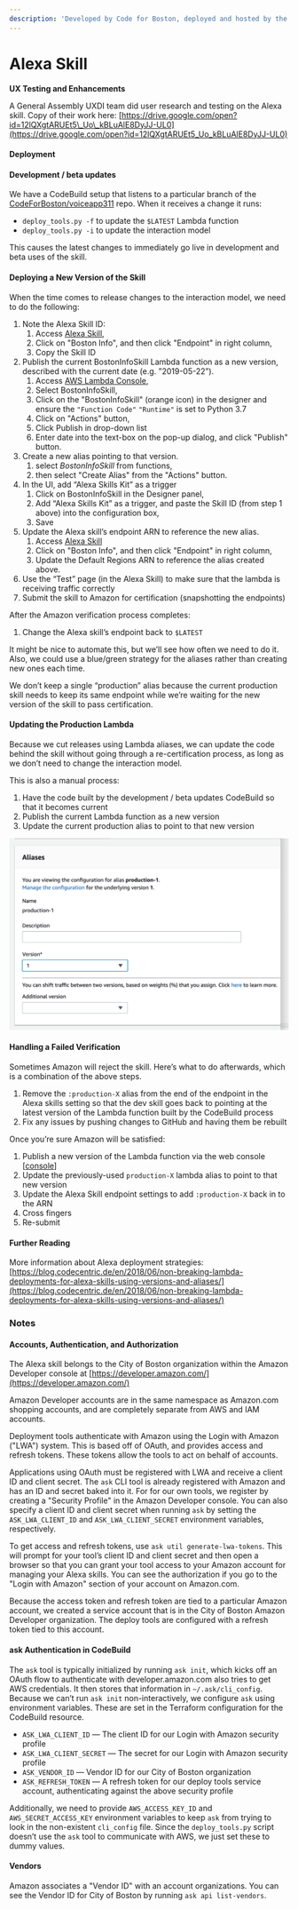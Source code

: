 ```yaml
---
description: 'Developed by Code for Boston, deployed and hosted by the Digital Team.'
---
```


# Alexa Skill

**UX Testing and Enhancements**

A General Assembly UXDI team did user research and testing on the Alexa skill. Copy of their work here: [https://drive.google.com/open?id=12lQXgtARUEt5\_Uo\_kBLuAlE8DyJJ-UL0](https://drive.google.com/open?id=12lQXgtARUEt5_Uo_kBLuAlE8DyJJ-UL0)

#### Deployment

#### Development / beta updates

We have a CodeBuild setup that listens to a particular branch of the [CodeForBoston/voiceapp311](https://github.com/CodeForBoston/voiceapp311) repo. When it receives a change it runs:

* `deploy_tools.py -f` to update the `$LATEST` Lambda function
* `deploy_tools.py -i` to update the interaction model

This causes the latest changes to immediately go live in development and beta uses of the skill.

#### Deploying a New Version of the Skill

When the time comes to release changes to the interaction model, we need to do the following:

1. Note the Alexa Skill ID:
   1. Access [Alexa Skill](https://developer.amazon.com/alexa/console/ask/),
   2. Click on "Boston Info", and then click "Endpoint" in right column,
   3. Copy the Skill ID 
2. Publish the current BostonInfoSkill Lambda function as a new version, described with the current date \(e.g. ”2019-05-22”\). 
   1. Access [AWS Lambda Console](%20https://console.aws.amazon.com/lambda/home?region=us-east-1#/functions),
   2. Select BostonInfoSkill,
   3. Click on the "BostonInfoSkill" \(orange icon\) in the designer and ensure the `"Function Code"` `"Runtime"` is set to Python 3.7
   4. Click on "Actions" button,
   5. Click Publish in drop-down list
   6. Enter date into the text-box on the pop-up dialog, and click "Publish" button.
3. Create a new alias pointing to that version. 
   1.  select _BostonInfoSkill_ from functions, 
   2. then select "Create Alias" from the "Actions" button.
4. In the UI, add “Alexa Skills Kit” as a trigger 
   1. Click on BostonInfoSkill in the Designer panel, 
   2. Add “Alexa Skills Kit” as a trigger, and paste the Skill ID \(from step 1 above\) into the configuration box, 
   3. Save
5. Update the Alexa skill’s endpoint ARN to reference the new alias. 
   1. Access [Alexa Skill](https://developer.amazon.com/alexa/console/ask/)
   2. Click on "Boston Info", and then click "Endpoint" in right column,
   3. Update the Default Regions ARN to reference the alias created above.
6. Use the “Test” page \(in the Alexa Skill\) to make sure that the lambda is receiving traffic correctly
7. Submit the skill to Amazon for certification \(snapshotting the endpoints\)

After the Amazon verification process completes:

1. Change the Alexa skill’s endpoint back to `$LATEST`

It might be nice to automate this, but we’ll see how often we need to do it. Also, we could use a blue/green strategy for the aliases rather than creating new ones each time.

We don’t keep a single “production” alias because the current production skill needs to keep its same endpoint while we’re waiting for the new version of the skill to pass certification.

#### Updating the Production Lambda

Because we cut releases using Lambda aliases, we can update the code behind the skill without going through a re-certification process, as long as we don’t need to change the interaction model.

This is also a manual process:

1. Have the code built by the development / beta updates CodeBuild so that it becomes current
2. Publish the current Lambda function as a new version
3. Update the current production alias to point to that new version

![AWS Web Console screen for updating an alias version](../../.gitbook/assets/screen-shot-2019-05-30-at-9.05.40-am.png)

#### Handling a Failed Verification

Sometimes Amazon will reject the skill. Here’s what to do afterwards, which is a combination of the above steps.

1. Remove the `:production-X` alias from the end of the endpoint in the Alexa skills setting so that the dev skill goes back to pointing at the latest version of the Lambda function built by the CodeBuild process
2. Fix any issues by pushing changes to GitHub and having them be rebuilt

Once you’re sure Amazon will be satisfied:

1. Publish a new version of the Lambda function via the web console \[[console](%20https://console.aws.amazon.com/lambda/home?region=us-east-1#/functions)\]
2. Update the previously-used `production-X` lambda alias to point to that new version
3. Update the Alexa Skill endpoint settings to add `:production-X` back in to the ARN
4. Cross fingers
5. Re-submit

#### Further Reading

More information about Alexa deployment strategies: [https://blog.codecentric.de/en/2018/06/non-breaking-lambda-deployments-for-alexa-skills-using-versions-and-aliases/](https://blog.codecentric.de/en/2018/06/non-breaking-lambda-deployments-for-alexa-skills-using-versions-and-aliases/)

### Notes

#### Accounts, Authentication, and Authorization

The Alexa skill belongs to the City of Boston organization within the Amazon Developer console at [https://developer.amazon.com/](https://developer.amazon.com/)

Amazon Developer accounts are in the same namespace as Amazon.com shopping accounts, and are completely separate from AWS and IAM accounts.

Deployment tools authenticate with Amazon using the Login with Amazon \("LWA"\) system. This is based off of OAuth, and provides access and refresh tokens. These tokens allow the tools to act on behalf of accounts.

Applications using OAuth must be registered with LWA and receive a client ID and client secret. The `ask` CLI tool is already registered with Amazon and has an ID and secret baked into it. For for our own tools, we register by creating a "Security Profile" in the Amazon Developer console. You can also specify a client ID and client secret when running `ask` by setting the `ASK_LWA_CLIENT_ID` and `ASK_LWA_CLIENT_SECRET` environment variables, respectively.

To get access and refresh tokens, use `ask util generate-lwa-tokens`. This will prompt for your tool’s client ID and client secret and then open a browser so that you can grant your tool access to your Amazon account for managing your Alexa skills. You can see the authorization if you go to the "Login with Amazon" section of your account on Amazon.com.

Because the access token and refresh token are tied to a particular Amazon account, we created a service account that is in the City of Boston Amazon Developer organization. The deploy tools are configured with a refresh token tied to this account.

#### ask Authentication in CodeBuild

The `ask` tool is typically initialized by running `ask init`, which kicks off an OAuth flow to authenticate with developer.amazon.com also tries to get AWS credentials. It then stores that information in `~/.ask/cli_config`. Because we can’t run `ask init` non-interactively, we configure `ask` using environment variables. These are set in the Terraform configuration for the CodeBuild resource.

* `ASK_LWA_CLIENT_ID` — The client ID for our Login with Amazon security profile
* `ASK_LWA_CLIENT_SECRET` — The secret for our Login with Amazon security profile
* `ASK_VENDOR_ID` — Vendor ID for our City of Boston organization
* `ASK_REFRESH_TOKEN` — A refresh token for our deploy tools service account, authenticating against the above security profile

Additionally, we need to provide `AWS_ACCESS_KEY_ID` and `AWS_SECRET_ACCESS_KEY` environment variables to keep `ask` from trying to look in the non-existent `cli_config` file. Since the `deploy_tools.py` script doesn’t use the `ask` tool to communicate with AWS, we just set these to dummy values.

#### Vendors

Amazon associates a "Vendor ID" with an account organizations. You can see the Vendor ID for City of Boston by running `ask api list-vendors`. 

#### 

